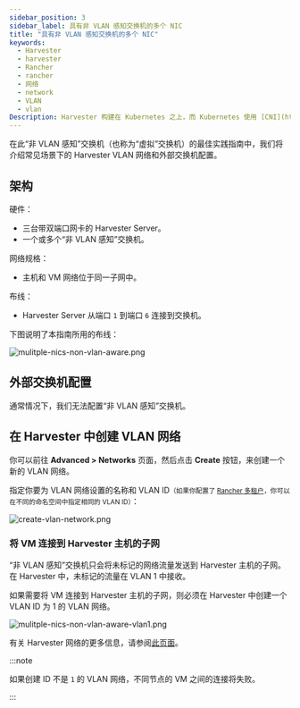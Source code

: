 ```yaml
---
sidebar_position: 3
sidebar_label: 具有非 VLAN 感知交换机的多个 NIC
title: "具有非 VLAN 感知交换机的多个 NIC"
keywords:
  - Harvester
  - harvester
  - Rancher
  - rancher
  - 网络
  - network
  - VLAN
  - vlan
Description: Harvester 构建在 Kubernetes 之上，而 Kubernetes 使用 [CNI](https://github.com/containernetworking/cni) 作为网络提供商和 Kubernetes Pod 网络之间的接口。因此，我们也基于 CNI 实现 Harvester 网络。此外，Harvester UI 集成了网络配置，来实现用户友好的虚拟机网络配置。
---
```


在此“非 VLAN 感知”交换机（也称为“虚拟”交换机）的最佳实践指南中，我们将介绍常见场景下的 Harvester VLAN 网络和外部交换机配置。

## 架构

硬件：

- 三台带双端口网卡的 Harvester Server。
- 一个或多个“非 VLAN 感知”交换机。

网络规格：

- 主机和 VM 网络位于同一子网中。

布线：

- Harvester Server 从端口 `1` 到端口 `6` 连接到交换机。

下图说明了本指南所用的布线：

![mulitple-nics-non-vlan-aware.png](/img/v1.0/networking/best-practice/mulitple-nics-non-vlan-aware.png)

## 外部交换机配置

通常情况下，我们无法配置“非 VLAN 感知”交换机。

## 在 Harvester 中创建 VLAN 网络

你可以前往 **Advanced > Networks** 页面，然后点击 **Create** 按钮，来创建一个新的 VLAN 网络。

指定你要为 VLAN 网络设置的名称和 VLAN ID<small>（如果你配置了 [Rancher 多租户](../../rancher/virtualization-management.md#多租户)，你可以在不同的命名空间中指定相同的 VLAN ID）</small>：

![create-vlan-network.png](/img/v1.0/networking/best-practice/create-network.png)

### 将 VM 连接到 Harvester 主机的子网

“非 VLAN 感知”交换机只会将未标记的网络流量发送到 Harvester 主机的子网。在 Harvester 中，未标记的流量在 VLAN 1 中接收。

如果需要将 VM 连接到 Harvester 主机的子网，则必须在 Harvester 中创建一个 VLAN ID 为 1 的 VLAN 网络。

![mulitple-nics-non-vlan-aware-vlan1.png](/img/v1.0/networking/best-practice/mulitple-nics-non-vlan-aware-vlan1.png)

有关 Harvester 网络的更多信息，请参阅[此页面](../harvester-network.md)。

:::note

如果创建 ID 不是 `1` 的 VLAN 网络，不同节点的 VM 之间的连接将失败。

:::
